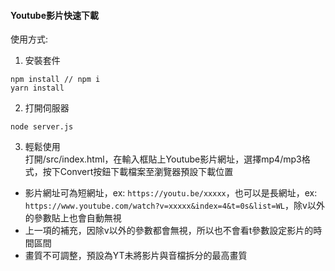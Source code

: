 #### Youtube影片快速下載

使用方式:
1. 安裝套件
```
npm install // npm i
yarn install
```

2. 打開伺服器
```
node server.js
```

3. 輕鬆使用 <br />
打開/src/index.html，在輸入框貼上Youtube影片網址，選擇mp4/mp3格式，按下Convert按鈕下載檔案至瀏覽器預設下載位置

- 影片網址可為短網址，ex: `https://youtu.be/xxxxx`，也可以是長網址，ex: `https://www.youtube.com/watch?v=xxxxx&index=4&t=0s&list=WL`，除v以外的參數貼上也會自動無視
- 上一項的補充，因除v以外的參數都會無視，所以也不會看t參數設定影片的時間區間
- 畫質不可調整，預設為YT未將影片與音檔拆分的最高畫質
